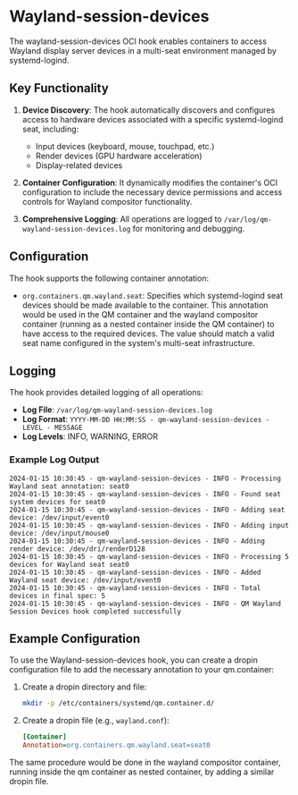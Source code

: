 # Wayland-session-devices

The wayland-session-devices OCI hook enables containers to access Wayland display server devices in a multi-seat
environment managed by systemd-logind.

## Key Functionality

1. **Device Discovery**: The hook automatically discovers and configures access to hardware devices associated with a
   specific systemd-logind seat, including:

   - Input devices (keyboard, mouse, touchpad, etc.)
   - Render devices (GPU hardware acceleration)
   - Display-related devices

2. **Container Configuration**: It dynamically modifies the container's OCI configuration to include the necessary
   device permissions and access controls for Wayland compositor functionality.

3. **Comprehensive Logging**: All operations are logged to `/var/log/qm-wayland-session-devices.log` for monitoring and debugging.

## Configuration

The hook supports the following container annotation:

- `org.containers.qm.wayland.seat`: Specifies which systemd-logind seat devices should be made available to the
  container. This annotation would be used in the QM container and the wayland compositor container
  (running as a nested container inside the QM container) to have access to the required devices.
  The value should match a valid seat name configured in the system's multi-seat infrastructure.

## Logging

The hook provides detailed logging of all operations:

- **Log File**: `/var/log/qm-wayland-session-devices.log`
- **Log Format**: `YYYY-MM-DD HH:MM:SS - qm-wayland-session-devices - LEVEL - MESSAGE`
- **Log Levels**: INFO, WARNING, ERROR

### Example Log Output

```text
2024-01-15 10:30:45 - qm-wayland-session-devices - INFO - Processing Wayland seat annotation: seat0
2024-01-15 10:30:45 - qm-wayland-session-devices - INFO - Found seat system devices for seat0
2024-01-15 10:30:45 - qm-wayland-session-devices - INFO - Adding seat device: /dev/input/event0
2024-01-15 10:30:45 - qm-wayland-session-devices - INFO - Adding input device: /dev/input/mouse0
2024-01-15 10:30:45 - qm-wayland-session-devices - INFO - Adding render device: /dev/dri/renderD128
2024-01-15 10:30:45 - qm-wayland-session-devices - INFO - Processing 5 devices for Wayland seat seat0
2024-01-15 10:30:45 - qm-wayland-session-devices - INFO - Added Wayland seat device: /dev/input/event0
2024-01-15 10:30:45 - qm-wayland-session-devices - INFO - Total devices in final spec: 5
2024-01-15 10:30:45 - qm-wayland-session-devices - INFO - QM Wayland Session Devices hook completed successfully
```

## Example Configuration

To use the Wayland-session-devices hook, you can create a dropin configuration file to add the necessary annotation
to your qm.container:

1. Create a dropin directory and file:

   ```bash
   mkdir -p /etc/containers/systemd/qm.container.d/
   ```

2. Create a dropin file (e.g., `wayland.conf`):

   ```ini
   [Container]
   Annotation=org.containers.qm.wayland.seat=seat0
   ```

The same procedure would be done in the wayland compositor container, running inside the qm container as nested
container, by adding a similar dropin file.
